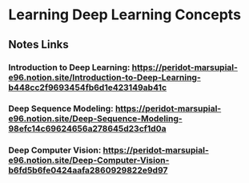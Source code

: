 # Learning Deep Learning Concepts

## Notes Links

### Introduction to Deep Learning: https://peridot-marsupial-e96.notion.site/Introduction-to-Deep-Learning-b448cc2f9693454fb6d1e423149ab41c
### Deep Sequence Modeling: https://peridot-marsupial-e96.notion.site/Deep-Sequence-Modeling-98efc14c69624656a278645d23cf1d0a
### Deep Computer Vision: https://peridot-marsupial-e96.notion.site/Deep-Computer-Vision-b6fd5b6fe0424aafa2860929822e9d97
